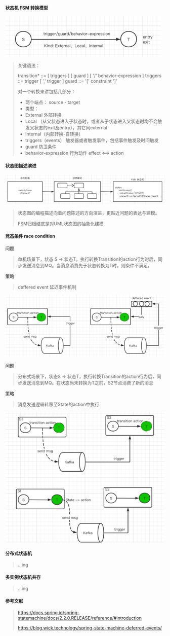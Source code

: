 #### 状态机 FSM 转换模型

![状图模型](https://github.com/2020-GFJY/2020-GFJY.github.io/raw/master/_posts/images/state.png)

>关键语法：
>
>transition* ::= [ triggers ] [ guard ] [ '/' behavior-expression ] 
>triggers ::= trigger [ ',' trigger ] 
>guard ::=  '[' constraint ']'
>
>对一个转换来讲包括几部分：
>
>- 两个端点： source - target 
>- 类型：
>  - External 外部转换
>  - Local     （从父状态进入子状态时，或者从子状态进入父状态时均不会触发父状态的exit及entry），其它同external
>  - Internal（内部转换-自转换）
>- triggers（events） 触发器或者触发事件，包括事件触发及时间触发
>- guard 防卫条件
>- behavior-expression 行为动作 effect  <==> action

#### 状态图描述演进

![](https://github.com/2020-GFJY/2020-GFJY.github.io/raw/master/_posts/images/state演进.png)

>状态图的编程描述向着问题陈述的方向演进，更贴近问题的表达与建模。
>
>FSM归根结底是对UML状态图的抽象化建模

#### 竞态条件 race condition

问题

> 单机场景下，状态 S -> 状态T，执行转换Transition的action行为时后，同步发送消息到MQ。当消息消费先于状态转换为T时，则条件不满足。

策略

> deffered event 延迟事件机制

![](https://github.com/2020-GFJY/2020-GFJY.github.io/raw/master/_posts/images/race1.png)

问题

> 分布式场景下，状态S -> 状态T，执行转换Transition的action行为后，同步发送消息到MQ。在状态尚未转换为T之前，S2节点消费了新的消息

策略

> 消息发送逻辑转移至State的action中执行

![](https://github.com/2020-GFJY/2020-GFJY.github.io/raw/master/_posts/images/race2.png)

#### 分布式状态机

> ...ing

#### 多实例状态机共存

> ...ing

#### 参考文献

> https://docs.spring.io/spring-statemachine/docs/2.2.0.RELEASE/reference/#introduction
>
> https://blog.wick.technology/spring-state-machine-deferred-events/





